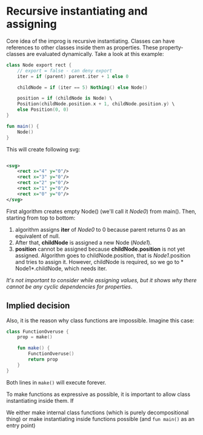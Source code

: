 # Recursive instantiating and assigning

Core idea of the improg is recursive instantiating. Classes can have references to other classes inside them as
properties. These property-classes are evaluated dynamically. Take a look at this example:

```kotlin
class Node export rect {
    // export = false - can deny export
    iter = if (parent) parent.iter + 1 else 0

    childNode = if (iter == 5) Nothing() else Node()

    position = if (childNode is Node) \
    Position(childNode.position.x + 1, childNode.position.y) \
    else Position(0, 0)
}

fun main() {
    Node()
}
```

This will create following svg:

```svg

<svg>
    <rect x="4" y="0"/>
    <rect x="3" y="0"/>
    <rect x="2" y="0"/>
    <rect x="1" y="0"/>
    <rect x="0" y="0"/>
</svg>
```

First algorithm creates empty Node() (we'll call it *Node0*) from main(). Then, starting from top to bottom:

1. algorithm assigns **iter** of *Node0* to 0 because parent returns 0 as an equivalent of null.
2. After that, **childNode** is assigned a new Node (*Node1*).
3. **position** cannot be assigned because **childNode.position** is not yet assigned. Algorithm goes to
   childNode.position, that is *Node1*.position and tries to assign it. However, childNode is required, so we go to *
   Node1*.childNode, which needs iter.

*It's not important to consider while assigning values, but it shows why there cannot be any cyclic dependencies for
properties*.

## Implied decision

Also, it is the reason why class functions are impossible. Imagine this case:

```kotlin
class FunctionOveruse {
    prop = make()

    fun make() {
        FunctionOveruse()
        return prop
    }
}
```

Both lines in ```make()``` will execute forever.

To make functions as expressive as possible, it is important to allow class instantiating inside them. If

We either make internal class functions (which is purely decompositional thing) or make instantiating inside functions
possible (and ```fun main()``` as an entry point)